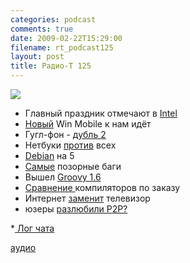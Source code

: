 ```yaml
---
categories: podcast
comments: true
date: 2009-02-22T15:29:00
filename: rt_podcast125
layout: post
title: Радио-Т 125
---
```


![](https://radio-t.com/images/radio-t/rt125.jpg)


- Главный праздник отмечают в [Intel](http://www.mobile-review.com/fullnews/main/2009/February/18.shtml)
- [Новый](http://www.engadget.com/2009/02/16/microsoft-announces-windows-mobile-6-5/) Win Mobile к нам идёт
- Гугл-фон - [дубль 2](http://news.bbc.co.uk/2/hi/technology/7894516.stm)
- Нетбуки [против](http://www.appleinsider.com/articles/09/02/16/netbooks_killing_off_sickly_windows_pc_sales.html) всех
- [Debian](http://www.tuxradar.com/content/lenny-has-landed) на 5
- [Самые](http://www.sundog.net/index.php/sunblog/entry/top-ten-most-infamous-software-bugs-of-all-time/) позорные баги
- Вышел [Groovy 1.6](http://groovy.dzone.com/news/groovy-16-has-been-released)
- [Сравнение ](http://www.linux.org.ru/view-message.jsp?msgid=3519239)компиляторов по заказу
- Интернет [заменит](http://www.thg.ru/technews/20090220_180800.html) телевизор
- юзеры [разлюбили P2P?](http://webplanet.ru/news/research/2009/02/20/porn_down.html)

*[ Лог чата](http://chat.radio-t.com/logs/radio-t-125.html)

[аудио](http://cdn.radio-t.com/rt_podcast125.mp3)
<audio src="http://cdn.radio-t.com/rt_podcast125.mp3" preload="none"></audio>

